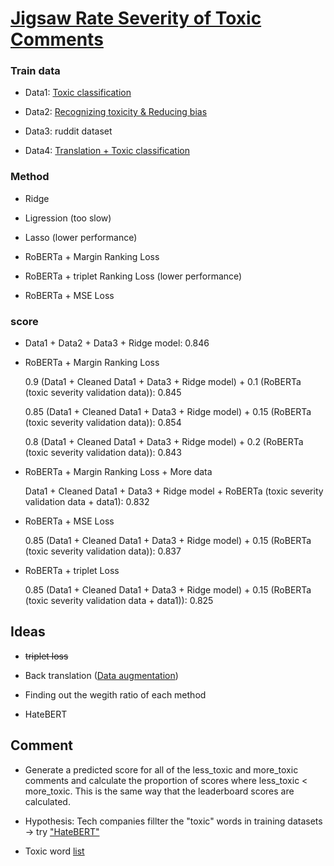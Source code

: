 # [Jigsaw Rate Severity of Toxic Comments](https://www.kaggle.com/c/jigsaw-toxic-severity-rating/overview)


### Train data

- Data1: [Toxic classification](https://www.kaggle.com/c/jigsaw-toxic-comment-classification-challenge/data)

- Data2: [Recognizing toxicity & Reducing bias](https://www.kaggle.com/c/jigsaw-unintended-bias-in-toxicity-classification/data)

- Data3: ruddit dataset

- Data4: [Translation + Toxic classification](https://www.kaggle.com/c/jigsaw-multilingual-toxic-comment-classification/data)


### Method

- Ridge

- Ligression (too slow)

- Lasso (lower performance)

- RoBERTa + Margin Ranking Loss

- RoBERTa + triplet Ranking Loss (lower performance)

- RoBERTa + MSE Loss

### score

- Data1 + Data2 + Data3 + Ridge model: 0.846  

- RoBERTa + Margin Ranking Loss
  
  0.9 (Data1 + Cleaned Data1 + Data3 + Ridge model) + 0.1 (RoBERTa (toxic severity validation data)): 0.845

  0.85 (Data1 + Cleaned Data1 + Data3 + Ridge model) + 0.15 (RoBERTa (toxic severity validation data)): 0.854

  0.8 (Data1 + Cleaned Data1 + Data3 + Ridge model) + 0.2 (RoBERTa (toxic severity validation data)): 0.843
  
- RoBERTa + Margin Ranking Loss + More data
  
  Data1 + Cleaned Data1 + Data3 + Ridge model + RoBERTa (toxic severity validation data + data1): 0.832

- RoBERTa + MSE Loss

  0.85 (Data1 + Cleaned Data1 + Data3 + Ridge model) + 0.15 (RoBERTa (toxic severity validation data)): 0.837

- RoBERTa + triplet Loss
  
  0.85 (Data1 + Cleaned Data1 + Data3 + Ridge model) + 0.15 (RoBERTa (toxic severity validation data + data1)): 0.825
  

## Ideas

- ~~triplet loss~~ 

- Back translation ([Data augmentation](https://dzlab.github.io/dltips/en/pytorch/text-augmentation/)) 

- Finding out the wegith ratio of each method

- HateBERT

## Comment

- Generate a predicted score for all of the less_toxic and more_toxic comments and calculate the proportion of scores where less_toxic < more_toxic. This is the same way that the leaderboard scores are calculated.

- Hypothesis: Tech companies fillter the "toxic" words in training datasets -> try ["HateBERT"](https://www.kaggle.com/c/jigsaw-toxic-severity-rating/discussion/288788)

- Toxic word [list](https://www.kaggle.com/c/jigsaw-toxic-severity-rating/discussion/287173)
